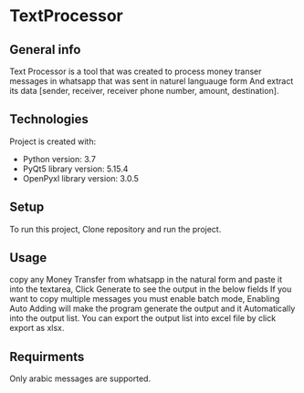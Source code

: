 # TextProcessor


## General info
Text Processor is a tool that was created to process money transer messages in whatsapp that was sent in naturel languauge form
And extract its data [sender, receiver, receiver phone number, amount, destination].

## Technologies

Project is created with:
* Python version: 3.7
* PyQt5 library version: 5.15.4
* OpenPyxl library version: 3.0.5


## Setup
To run this project, Clone repository and run the project.


## Usage

copy any Money Transfer from whatsapp in the natural form and paste it into the textarea, Click Generate to see the output in the below fields
If you want to copy multiple messages you  must enable batch mode, Enabling Auto Adding will make the program generate the output and it 
Automatically into the output list.
You can export the output list into excel file by click export as xlsx.


## Requirments

 Only arabic messages are supported.
	
